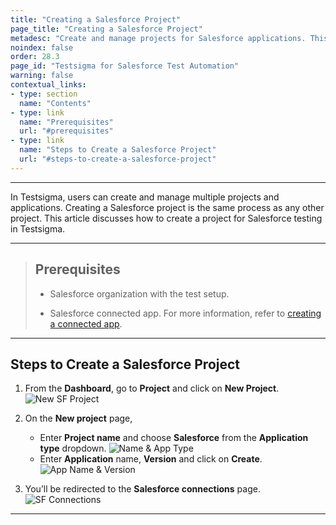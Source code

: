 ```yaml
---
title: "Creating a Salesforce Project"
page_title: "Creating a Salesforce Project"
metadesc: "Create and manage projects for Salesforce applications. This article discusses how to create a project for Salesforce testing in Testsigma."
noindex: false
order: 28.3
page_id: "Testsigma for Salesforce Test Automation"
warning: false
contextual_links:
- type: section
  name: "Contents"
- type: link
  name: "Prerequisites"
  url: "#prerequisites"
- type: link
  name: "Steps to Create a Salesforce Project"
  url: "#steps-to-create-a-salesforce-project"
---
```


---


In Testsigma, users can create and manage multiple projects and applications. Creating a Salesforce project is the same process as any other project. This article discusses how to create a project for Salesforce testing in Testsigma.


---

> ## **Prerequisites**
> 
> - Salesforce organization with the test setup.
> 
> - Salesforce connected app. For more information, refer to [creating a connected app](https://testsigma.com/docs/salesforce-testing/special-nlps/).

---

## **Steps to Create a Salesforce Project**

1. From the **Dashboard**, go to **Project** and click on **New Project**.
![New SF Project](https://s3.amazonaws.com/static-docs.testsigma.com/new_images/projects/applications/sfpccnp.png)

2. On the **New project** page, 
    - Enter **Project name** and choose **Salesforce** from the **Application type** dropdown. 
      ![Name & App Type](https://s3.amazonaws.com/static-docs.testsigma.com/new_images/projects/applications/sfnpc.png)
    - Enter **Application** name, **Version** and click on **Create**.
      ![App Name & Version](https://s3.amazonaws.com/static-docs.testsigma.com/new_images/projects/applications/sfpccoc.png)

3. You’ll be redirected to the **Salesforce connections** page. 
![SF Connections](https://s3.amazonaws.com/static-docs.testsigma.com/new_images/projects/applications/sfprtsfc.png)


---